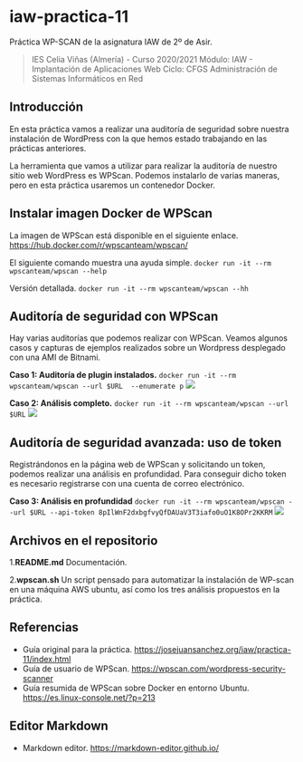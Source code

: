 # iaw-practica-11
Práctica WP-SCAN de la asignatura IAW de 2º de Asir.

> IES Celia Viñas (Almería) - Curso 2020/2021
Módulo: IAW - Implantación de Aplicaciones Web
Ciclo: CFGS Administración de Sistemas Informáticos en Red

**Introducción**
------------
En esta práctica vamos a realizar una auditoría de seguridad sobre nuestra instalación de WordPress con la que hemos estado trabajando en las prácticas anteriores.

La herramienta que vamos a utilizar para realizar la auditoría de nuestro sitio web WordPress es WPScan. Podemos instalarlo de varias maneras, pero en esta práctica usaremos un contenedor Docker.

**Instalar imagen Docker de WPScan**
------------
La imagen de WPScan está disponible en el siguiente enlace.
https://hub.docker.com/r/wpscanteam/wpscan/

El siguiente comando muestra una ayuda simple.
`docker run -it --rm wpscanteam/wpscan --help`

Versión detallada.
`docker run -it --rm wpscanteam/wpscan --hh`

**Auditoría de seguridad con WPScan**
------------
Hay varias auditorías que podemos realizar con WPScan. Veamos algunos casos y capturas de ejemplos realizados sobre un Wordpress desplegado con una AMI de Bitnami.

**Caso 1: Auditoría de plugin instalados.**
`docker run -it --rm wpscanteam/wpscan --url $URL  --enumerate p`
![](https://i.imgur.com/g8fIJDh.png)


**Caso 2: Análisis completo.**
`docker run -it --rm wpscanteam/wpscan --url $URL`
![](https://i.imgur.com/j2kwIbz.png)

**Auditoría de seguridad avanzada: uso de token**
------------
Registrándonos en la página web de WPScan y solicitando un token, podemos realizar una análisis en profundidad. Para conseguir dicho token es necesario registrarse con una cuenta de correo electrónico.

**Caso 3: Análisis en profundidad**
`docker run -it --rm wpscanteam/wpscan --url $URL --api-token 8pIlWnF2dxbgfvyQfDAUaV3T3iafo0uO1K8OPr2KKRM`
![](https://i.imgur.com/JvINFxE.png)


**Archivos en el repositorio**
------------
1.**README.md** Documentación.
  
2.**wpscan.sh** Un script pensado para automatizar la instalación de WP-scan en una máquina AWS ubuntu, así como los tres análisis propuestos en la práctica.

**Referencias**
------------
- Guía original para la práctica.
https://josejuansanchez.org/iaw/practica-11/index.html
- Guía de usuario de WPScan.
https://wpscan.com/wordpress-security-scanner
- Guía resumida de WPScan sobre Docker en entorno Ubuntu.
https://es.linux-console.net/?p=213


**Editor Markdown**
------------
- Markdown editor.
https://markdown-editor.github.io/
